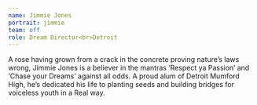```yaml
---
name: Jimmie Jones
portrait: jimmie
team: off
role: Dream Director<br>Detroit
---
```


A rose having grown from a crack in the concrete proving nature’s laws wrong, Jimmie Jones is a believer in the mantras ‘Respect ya Passion’ and ‘Chase your Dreams’ against all odds. A proud alum of Detroit Mumford High, he’s dedicated his life to planting seeds and building bridges for voiceless youth in a Real way.